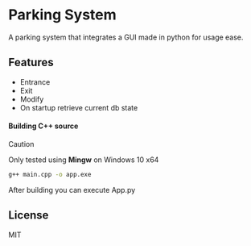 # Parking System

A parking system that integrates a GUI made in python for usage ease.

## Features

- Entrance
- Exit
- Modify
- On startup retrieve current db state

#### Building C++ source
> [!CAUTION]
>Only tested using **Mingw** on Windows 10 x64

```sh
g++ main.cpp -o app.exe
```
After building you can execute App.py

## License

MIT